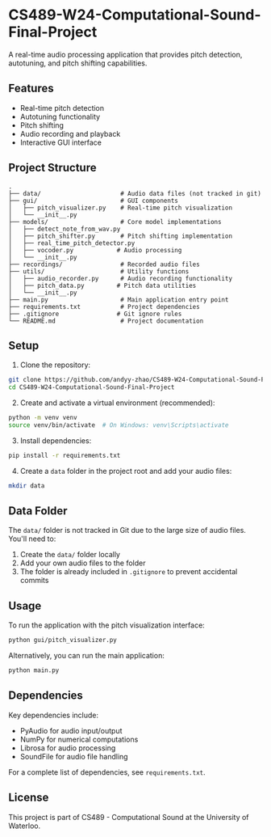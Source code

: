 # CS489-W24-Computational-Sound-Final-Project

A real-time audio processing application that provides pitch detection, autotuning, and pitch shifting capabilities.

## Features

- Real-time pitch detection
- Autotuning functionality
- Pitch shifting
- Audio recording and playback
- Interactive GUI interface

## Project Structure

```
.
├── data/                      # Audio data files (not tracked in git)
├── gui/                       # GUI components
│   ├── pitch_visualizer.py    # Real-time pitch visualization
│   └── __init__.py
├── models/                    # Core model implementations
│   ├── detect_note_from_wav.py
│   ├── pitch_shifter.py       # Pitch shifting implementation
│   ├── real_time_pitch_detector.py
│   ├── vocoder.py            # Audio processing
│   └── __init__.py
├── recordings/                # Recorded audio files
├── utils/                     # Utility functions
│   ├── audio_recorder.py      # Audio recording functionality
│   ├── pitch_data.py         # Pitch data utilities
│   └── __init__.py
├── main.py                    # Main application entry point
├── requirements.txt           # Project dependencies
├── .gitignore                # Git ignore rules
└── README.md                  # Project documentation
```

## Setup

1. Clone the repository:
```bash
git clone https://github.com/andyy-zhao/CS489-W24-Computational-Sound-Final-Project.git
cd CS489-W24-Computational-Sound-Final-Project
```

2. Create and activate a virtual environment (recommended):
```bash
python -m venv venv
source venv/bin/activate  # On Windows: venv\Scripts\activate
```

3. Install dependencies:
```bash
pip install -r requirements.txt
```

4. Create a `data` folder in the project root and add your audio files:
```bash
mkdir data
```

## Data Folder

The `data/` folder is not tracked in Git due to the large size of audio files. You'll need to:
1. Create the `data/` folder locally
2. Add your own audio files to the folder
3. The folder is already included in `.gitignore` to prevent accidental commits

## Usage

To run the application with the pitch visualization interface:
```bash
python gui/pitch_visualizer.py
```

Alternatively, you can run the main application:
```bash
python main.py
```

## Dependencies

Key dependencies include:
- PyAudio for audio input/output
- NumPy for numerical computations
- Librosa for audio processing
- SoundFile for audio file handling

For a complete list of dependencies, see `requirements.txt`.

## License

This project is part of CS489 - Computational Sound at the University of Waterloo.